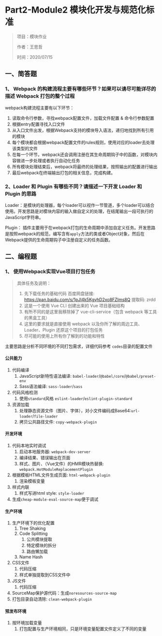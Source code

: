 # Part2-Module2 模块化开发与规范化标准

> 项目：模块作业
>
> 作者：王思哲
>
> 时间：2020/07/15

## 一、简答题

### 1、 Webpack 的构建流程主要有哪些环节？如果可以请尽可能详尽的描述 Webpack 打包的整个过程

webpack构建流程主要有以下环节：

1. 读取命令行参数，寻找webpack配置文件，加载文件配置 & 命令行参数配置
2. 根据entry配置寻找入口文件
3. 从入口文件出发，根据Webpack支持的模块导入语法，递归地找到所有引用的模块
4. 每个模块都会根据webpack配置文件的rules规则，使用对应的loader去处理该类型的文件
5. 在每一个环节，webpack还会调用注册在其生命周期钩子中的函数，对模块内容做进一步处理或者执行自动化任务
6. 所有模块处理结束后，webpack将最终的处理结果，按照输出的配置进行输出
7. 最后webpack在终端输出打包的相关信息，完成构建。

### 2、Loader 和 Plugin 有哪些不同？请描述一下开发 Loader 和 Plugin 的思路

Loader：是模块的处理器，每个loader可以视作一节管道，多个loader可以结合使用。开发思路是对模块内容的输入做自定义的处理，在结尾输出一段可执行的JavaScript字符串。

Plugin： 插件主要用于在webpack打包的生命周期中添加自定义任务。开发思路是按照webpack的规范，编写含有`apply`方法的类或者Object对象，然后在Webpack提供的生命周期钩子中注册自定义的任务函数。

## 二、编程题

### 1、 使用Webpack实现Vue项目打包任务

> 具体任务及说明：
>
> 1. 先下载任务的基础代码  百度网盘链接: https://pan.baidu.com/s/1pJl4k5KgyhD2xo8FZIms8Q 提取码: zrdd
> 2. 这是一个使用 Vue CLI 创建出来的 Vue 项目基础结构
> 3. 有所不同的是这里我移除掉了 vue-cli-service（包含 webpack 等工具的黑盒工具）
> 4. 这里的要求就是直接使用 webpack 以及你所了解的周边工具、Loader、Plugin 还原这个项目的打包任务
> 5. 尽可能的使用上所有你了解到的功能和特性

主要思路是分析不同环境的不同打包需求，详细代码参考 `codes`目录的配置文件

#### 公共能力

1. 代码编译
   1. JavaScript新特性语法编译: `babel-loader`/`@babel/core`/`@babel/preset-env`
   2. Sass语法编译: `sass-loader`/`sass`
2. 代码风格检测
   1. 使用`standard`风格 `eslint-loader`/`eslint-plugin-standard`
3. 资源加载
   1. 处理静态资源文件（图片、字体），对小文件编码成Base64:`url-loader`/`file-loader`
   2. 拷贝公共路径文件: `copy-webpack-plugin`

#### 开发环境

1. 代码本地实时调试
   1. 启动本地服务器: `webpack-dev-server`
   2. 编译结果、错误输出在页面
   3. 样式、图片、（Vue文件）的HMR模块热替换: `webpack.HotModuleReplacementPlugin`
2. 根据模板HTML文件生成页面: `html-webpack-plugin`
   1. 渲染模板变量
3. 样式内联
   1. 样式写进html style: `style-loader`
4. 生成`cheap-module-eval-source-map`便于调试

#### 生产环境

1. 生产环境下的优化配置
   1. Tree Shaking
   2. Code Splitting
      1. 公共模块提取
      2. 特定模块的拆分
      3. 路由懒加载
   3. Name Hash
2. CSS文件
   1. 代码压缩
   2. 样式单独提取到CSS文件中
3. JS文件
   1. 代码压缩
4. SourceMap保护源代码：生成`noresources-source-map`
5. 打包目录自动清除: `clean-webpack-plugin`

#### 预发布环境

1. 按环境加载变量
   1. 打包配置与生产环境相同，只是环境变量配置文件定义了不同的变量